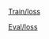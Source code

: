 [Train/loss](https://wandb.ai/gim_git/Hanghae99/reports/train-loss-24-10-28-02-06-24---Vmlldzo5OTA4MjAw)

[Eval/loss](https://wandb.ai/gim_git/Hanghae99/reports/eval-loss-24-10-28-02-05-54---Vmlldzo5OTA4MTk1)
